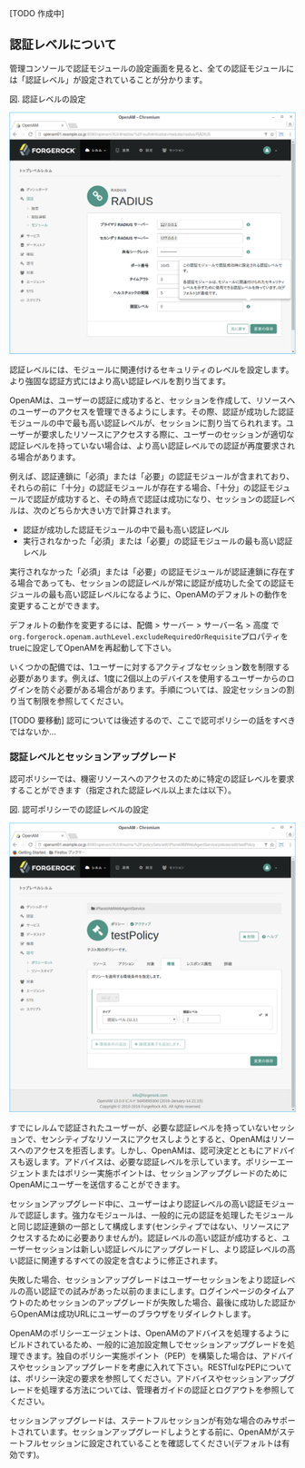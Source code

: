[TODO 作成中]

## 認証レベルについて

管理コンソールで認証モジュールの設定画面を見ると、全ての認証モジュールには「認証レベル」が設定されていることが分かります。

図. 認証レベルの設定

![図. 認証レベルの設定](images/authentication/authn-level.png)

認証レベルには、モジュールに関連付けるセキュリティのレベルを設定します。より強固な認証方式にはより高い認証レベルを割り当てます。

OpenAMは、ユーザーの認証に成功すると、セッションを作成して、リソースへのユーザーのアクセスを管理できるようにします。その際、認証が成功した認証モジュールの中で最も高い認証レベルが、セッションに割り当てられれます。ユーザーが要求したリソースにアクセスする際に、ユーザーのセッションが適切な認証レベルを持っていない場合は、より高い認証レベルでの認証が再度要求される場合があります。

例えば、認証連鎖に「必須」または「必要」の認証モジュールが含まれており、それらの前に「十分」の認証モジュールが存在する場合、「十分」の認証モジュールで認証が成功すると、その時点で認証は成功になり、セッションの認証レベルは、次のどちらか大きい方で計算されます。
- 認証が成功した認証モジュールの中で最も高い認証レベル
- 実行されなかった「必須」または「必要」の認証モジュールの最も高い認証レベル

実行されなかった「必須」または「必要」の認証モジュールが認証連鎖に存在する場合であっても、セッションの認証レベルが常に認証が成功した全ての認証モジュールの最も高い認証レベルになるように、OpenAMのデフォルトの動作を変更することができます。

デフォルトの動作を変更するには、配備 > サーバー > サーバー名 > 高度 で`org.forgerock.openam.authLevel.excludeRequiredOrRequisite`プロパティをtrueに設定してOpenAMを再起動して下さい。

いくつかの配備では、1ユーザーに対するアクティブなセッション数を制限する必要があります。例えば、1度に2個以上のデバイスを使用するユーザーからのログインを防ぐ必要がある場合があります。手順については、設定セッションの割り当て制限を参照してください。

[TODO 要移動] 認可については後述するので、ここで認可ポリシーの話をすべきではないか...

### 認証レベルとセッションアップグレード

認可ポリシーでは、機密リソースへのアクセスのために特定の認証レベルを要求することができます（指定された認証レベル以上または以下）。

図. 認可ポリシーでの認証レベルの設定

![図. 認可ポリシーでの認証レベルの設定](images/authentication/authn-level-in-policy.png)

すでにレルムで認証されたユーザーが、必要な認証レベルを持っていないセッションで、センシティブなリソースにアクセスしようとすると、OpenAMはリソースへのアクセスを拒否します。しかし、OpenAMは、認可決定とともにアドバイスも返します。アドバイスは、必要な認証レベルを示しています。ポリシーエージェントまたはポリシー実施ポイントは、セッションアップグレードのためにOpenAMにユーザーを送信することができます。

セッションアップグレード中に、ユーザーはより認証レベルの高い認証モジュールで認証します。強力なモジュールは、一般的に元の認証を処理したモジュールと同じ認証連鎖の一部として構成します(センシティブではない、リソースにアクセスするために必要ありませんが)。認証レベルの高い認証が成功すると、ユーザーセッションは新しい認証レベルにアップグレードし、より認証レベルの高い認証に関連するすべての設定を含むように修正されます。

失敗した場合、セッションアップグレードはユーザーセッションをより認証レベルの高い認証での試みがあった以前のままにします。ログインページのタイムアウトのためセッションのアップグレードが失敗した場合、最後に成功した認証からOpenAMは成功URLにユーザーのブラウザをリダイレクトします。

OpenAMのポリシーエージェントは、OpenAMのアドバイスを処理するようにビルドされているため、一般的に追加設定無しでセッションアップグレードを処理できます。独自のポリシー実施ポイント（PEP）を構築した場合は、アドバイスやセッションアップグレードを考慮に入れて下さい。RESTfulなPEPについては、ポリシー決定の要求を参照してください。アドバイスやセッションアップグレードを処理する方法については、管理者ガイドの認証とログアウトを参照してください。

セッションアップグレードは、ステートフルセッションが有効な場合のみサポートされています。セッションアップグレードしようとする前に、OpenAMがステートフルセッションに設定されていることを確認してください(デフォルトは有効です)。
